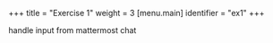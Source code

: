+++
title = "Exercise 1"
weight = 3
[menu.main]
identifier = "ex1"
+++


handle input from mattermost chat
